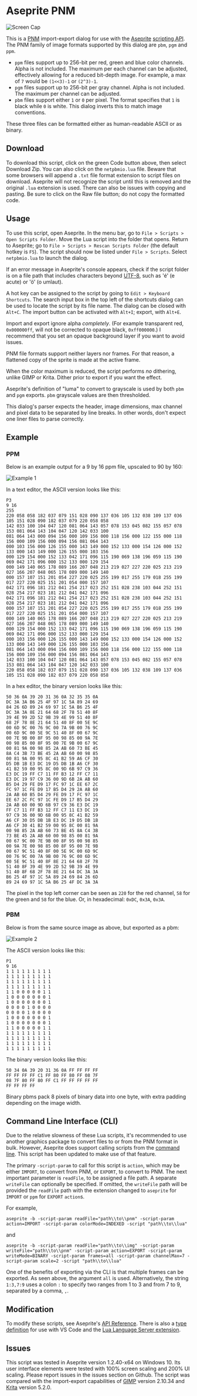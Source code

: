 # Aseprite PNM

![Screen Cap](screenCap.png)

This is a [PNM](https://en.wikipedia.org/wiki/Netpbm) import-export dialog for use with the [Aseprite](https://www.aseprite.org/) [scripting API](https://www.aseprite.org/docs/scripting/). The PNM family of image formats supported by this dialog are `pbm`, `pgm` and `ppm`.

- `ppm` files support up to 256-bit per red, green and blue color channels. Alpha is not included. The maximum per each channel can be adjusted, effectively allowing for a reduced bit-depth image. For example, a max of `7` would be `(1<<3)-1` or `(2^3)-1`.
- `pgm` files support up to 256-bit per gray channel. Alpha is not included. The maximum per channel can be adjusted.
- `pbm` files support either `1` or `0` per pixel. The format specifies that `1` is black while `0` is white. This dialog inverts this to match image conventions.

These three files can be formatted either as human-readable ASCII or as binary.

## Download

To download this script, click on the green Code button above, then select Download Zip. You can also click on the `netpbmio.lua` file. Beware that some browsers will append a `.txt` file format extension to script files on download. Aseprite will not recognize the script until this is removed and the original `.lua` extension is used. There can also be issues with copying and pasting. Be sure to click on the Raw file button; do not copy the formatted code.

## Usage

To use this script, open Aseprite. In the menu bar, go to `File > Scripts > Open Scripts Folder`. Move the Lua script into the folder that opens. Return to Aseprite; go to `File > Scripts > Rescan Scripts Folder` (the default hotkey is `F5`). The script should now be listed under `File > Scripts`. Select `netpbmio.lua` to launch the dialog.

If an error message in Aseprite's console appears, check if the script folder is on a file path that includes characters beyond [UTF-8](https://en.wikipedia.org/wiki/UTF-8), such as 'é' (e acute) or 'ö' (o umlaut).

A hot key can be assigned to the script by going to `Edit > Keyboard Shortcuts`. The search input box in the top left of the shortcuts dialog can be used to locate the script by its file name. The dialog can be closed with `Alt+C`. The import button can be activated with `Alt+I`; export, with `Alt+E`.

Import and export ignore alpha *completely*. (For example transparent red, `0x000000ff`, will not be corrected to opaque black, `0xff000000`.) I recommend that you set an opaque background layer if you want to avoid issues.

PNM file formats support neither layers nor frames. For that reason, a flattened copy of the sprite is made at the active frame.

When the color maximum is reduced, the script performs *no* dithering, unlike GIMP or Krita. Dither prior to export if you want the effect. 

Aseprite's definition of "luma" to convert to grayscale is used by both `pbm` and `pgm` exports. `pbm` grayscale values are then thresholded.

This dialog's parser expects the header, image dimensions, max channel and pixel data to be separated by line breaks. In other words, don't expect one liner files to parse correctly.

## Example

### PPM

Below is an example output for a 9 by 16 ppm file, upscaled to 90 by 160:

![Example 1](example1.png)

In a text editor, the ASCII version looks like this:

```
P3
9 16
255
220 058 058 182 037 079 151 028 090 137 036 105 132 038 109 137 036 105 151 028 090 182 037 079 220 058 058
142 033 100 104 047 120 081 064 143 057 078 153 045 082 155 057 078 153 081 064 143 104 047 120 142 033 100
081 064 143 000 094 156 000 109 156 000 118 156 000 122 155 000 118 156 000 109 156 000 094 156 081 064 143
000 103 156 000 126 155 000 143 149 000 152 133 000 154 126 000 152 133 000 143 149 000 126 155 000 103 156
000 129 154 000 152 133 042 171 096 115 190 069 138 196 059 115 190 069 042 171 096 000 152 133 000 129 154
000 149 140 065 178 089 166 207 048 213 219 027 227 220 025 213 219 027 166 207 048 065 178 089 000 149 140
000 157 107 151 201 054 227 220 025 255 199 017 255 179 018 255 199 017 227 220 025 151 201 054 000 157 107
042 171 096 181 212 041 254 217 023 252 151 028 238 103 044 252 151 028 254 217 023 181 212 041 042 171 096
042 171 096 181 212 041 254 217 023 252 151 028 238 103 044 252 151 028 254 217 023 181 212 041 042 171 096
000 157 107 151 201 054 227 220 025 255 199 017 255 179 018 255 199 017 227 220 025 151 201 054 000 157 107
000 149 140 065 178 089 166 207 048 213 219 027 227 220 025 213 219 027 166 207 048 065 178 089 000 149 140
000 129 154 000 152 133 042 171 096 115 190 069 138 196 059 115 190 069 042 171 096 000 152 133 000 129 154
000 103 156 000 126 155 000 143 149 000 152 133 000 154 126 000 152 133 000 143 149 000 126 155 000 103 156
081 064 143 000 094 156 000 109 156 000 118 156 000 122 155 000 118 156 000 109 156 000 094 156 081 064 143
142 033 100 104 047 120 081 064 143 057 078 153 045 082 155 057 078 153 081 064 143 104 047 120 142 033 100
220 058 058 182 037 079 151 028 090 137 036 105 132 038 109 137 036 105 151 028 090 182 037 079 220 058 058
```

In a hex editor, the binary version looks like this:

```
50 36 0A 39 20 31 36 0A 32 35 35 0A
DC 3A 3A B6 25 4F 97 1C 5A 89 24 69
84 26 6D 89 24 69 97 1C 5A B6 25 4F
DC 3A 3A 8E 21 64 68 2F 78 51 40 8F
39 4E 99 2D 52 9B 39 4E 99 51 40 8F
68 2F 78 8E 21 64 51 40 8F 00 5E 9C
00 6D 9C 00 76 9C 00 7A 9B 00 76 9C
00 6D 9C 00 5E 9C 51 40 8F 00 67 9C
00 7E 9B 00 8F 95 00 98 85 00 9A 7E
00 98 85 00 8F 95 00 7E 9B 00 67 9C
00 81 9A 00 98 85 2A AB 60 73 BE 45
8A C4 3B 73 BE 45 2A AB 60 00 98 85
00 81 9A 00 95 8C 41 B2 59 A6 CF 30
D5 DB 1B E3 DC 19 D5 DB 1B A6 CF 30
41 B2 59 00 95 8C 00 9D 6B 97 C9 36
E3 DC 19 FF C7 11 FF B3 12 FF C7 11
E3 DC 19 97 C9 36 00 9D 6B 2A AB 60
B5 D4 29 FE D9 17 FC 97 1C EE 67 2C
FC 97 1C FE D9 17 B5 D4 29 2A AB 60
2A AB 60 B5 D4 29 FE D9 17 FC 97 1C
EE 67 2C FC 97 1C FE D9 17 B5 D4 29
2A AB 60 00 9D 6B 97 C9 36 E3 DC 19
FF C7 11 FF B3 12 FF C7 11 E3 DC 19
97 C9 36 00 9D 6B 00 95 8C 41 B2 59
A6 CF 30 D5 DB 1B E3 DC 19 D5 DB 1B
A6 CF 30 41 B2 59 00 95 8C 00 81 9A
00 98 85 2A AB 60 73 BE 45 8A C4 3B
73 BE 45 2A AB 60 00 98 85 00 81 9A
00 67 9C 00 7E 9B 00 8F 95 00 98 85
00 9A 7E 00 98 85 00 8F 95 00 7E 9B
00 67 9C 51 40 8F 00 5E 9C 00 6D 9C
00 76 9C 00 7A 9B 00 76 9C 00 6D 9C
00 5E 9C 51 40 8F 8E 21 64 68 2F 78
51 40 8F 39 4E 99 2D 52 9B 39 4E 99
51 40 8F 68 2F 78 8E 21 64 DC 3A 3A
B6 25 4F 97 1C 5A 89 24 69 84 26 6D
89 24 69 97 1C 5A B6 25 4F DC 3A 3A
```

The pixel in the top left corner can be seen as `220` for the red channel, `58` for the green and `58` for the blue. Or, in hexadecimal: `0xDC`, `0x3A`, `0x3A`.

### PBM

Below is from the same source image as above, but exported as a pbm:

![Example 2](example2.png)

The ASCII version looks like this:

```
P1
9 16
1 1 1 1 1 1 1 1 1
1 1 1 1 1 1 1 1 1
1 1 1 1 1 1 1 1 1
1 1 1 1 1 1 1 1 1
1 1 0 0 0 0 0 1 1
1 0 0 0 0 0 0 0 1
1 0 0 0 0 0 0 0 1
0 0 0 0 1 0 0 0 0
0 0 0 0 1 0 0 0 0
1 0 0 0 0 0 0 0 1
1 0 0 0 0 0 0 0 1
1 1 0 0 0 0 0 1 1
1 1 1 1 1 1 1 1 1
1 1 1 1 1 1 1 1 1
1 1 1 1 1 1 1 1 1
1 1 1 1 1 1 1 1 1
```

The binary version looks like this:

```
50 34 0A 39 20 31 36 0A FF FF FF FF
FF FF FF FF C1 FF 80 FF 80 FF 08 7F
08 7F 80 FF 80 FF C1 FF FF FF FF FF
FF FF FF FF
```

Binary pbms pack 8 pixels of binary data into one byte, with extra padding depending on the image width.

## Command Line Interface (CLI)

Due to the relative slowness of these Lua scripts, it's recommended to use another graphics package to convert files to or from the PNM format in bulk. However, Aseprite does support calling scripts from the [command line](https://aseprite.org/docs/cli#script). This script has been updated to make use of that feature.

The primary `-script-param` to call for this script is `action`, which may be either `IMPORT`, to convert from PNM, or `EXPORT`, to convert to PNM. The next important parameter is `readFile`, to be assigned a file path. A separate `writeFile` can optionally be specified. If omitted, the `writeFile` path will be provided the `readFile` path with the extension changed to `aseprite` for `IMPORT` or `ppm` for `EXPORT` `action`s.

For example,

```
aseprite -b -script-param readFile="path\\to\\pnm" -script-param action=IMPORT -script-param colorMode=INDEXED -script "path\\to\\lua"
```

and

```
aseprite -b -script-param readFile="path\\to\\img" -script-param writeFile="path\\to\\pnm" -script-param action=EXPORT -script-param writeMode=BINARY -script-param frames=all -script-param channelMax=7 -script-param scale=2 -script "path\\to\\lua"
```

One of the benefits of exporting via the CLI is that multiple frames can be exported. As seen above, the argument `all` is used. Alternatively, the string `1:3,7:9` uses a colon `:` to specify two ranges from 1 to 3 and from 7 to 9, separated by a comma, `,`.

## Modification

To modify these scripts, see Aseprite's [API Reference](https://github.com/aseprite/api). There is also a [type definition](https://github.com/behreajj/aseprite-type-definition) for use with VS Code and the [Lua Language Server extension](https://github.com/LuaLS/lua-language-server).

## Issues

This script was tested in Aseprite version 1.2.40-x64 on Windows 10. Its user interface elements were tested with 100% screen scaling and 200% UI scaling. Please report issues in the issues section on Github. The script was compared with the import-export capabilities of [GIMP](https://www.gimp.org/) version 2.10.34 and [Krita](https://krita.org/) version 5.2.0. 